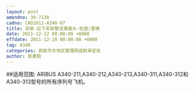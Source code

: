 ```yaml
---
layout: post
amendno: 39-7138
cadno: CAD2011-A340-07
title: 吊架-后下吊架整流罩接头-检查/更换
date: 2011-12-22 00:00:00 +0800
effdate: 2011-12-28 00:00:00 +0800
tag: A340
categories: 民航华东地区管理局适航审定处
author: 郭勇刚
---
```


##适用范围:
ARIBUS A340-211,A340-212,A340-213,A340-311,A340-312和 A340-313型号的所有序列号飞机。

